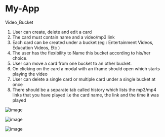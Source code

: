 # My-App

Video_Bucket


1. User can create, delete and edit a card
2. The card must contain name and a video/mp3 link
3. Each card can be created under a bucket (eg : Entertainment Videos, Education Videos, Etc )
4. The user has the flexibility to Name this bucket according to his/her choice.
5. User can move a card from one bucket to an other bucket.
6. On clicking on the card a modal with an iframe should open which starts playing the video
7. User can delete a single card or multiple card under a single bucket at once
8. There should be a separate tab called history which lists the mp3/mp4 links that you have
played i.e the card name, the link and the time it was played


![image](https://user-images.githubusercontent.com/103898041/227787767-9c5d0989-b4bf-4ad8-aecb-1481d7ed6884.png)

![image](https://user-images.githubusercontent.com/103898041/227787780-1750fae8-581e-4539-9b61-eee759983fd6.png)

![image](https://user-images.githubusercontent.com/103898041/227787785-5f8198e8-f11f-488b-8fe7-025fdb592ba2.png)
